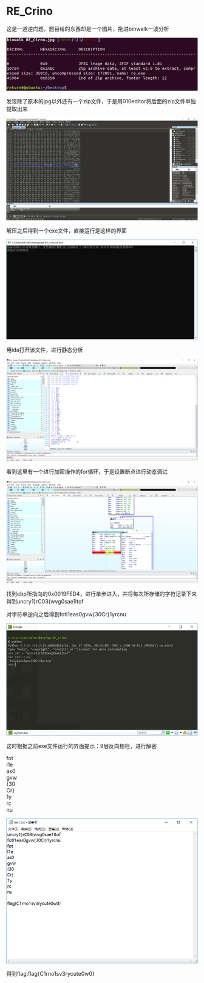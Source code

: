 # RE_Crino

这是一道逆向题，题目给的东西却是一个图片，拖进binwalk一波分析  

![](https://github.com/ReTuRn0BVB09/bugku/blob/master/RE_Crino/images/1.png)

发现除了原本的jpg以外还有一个zip文件，于是用010editor将后面的zip文件单独提取出来  

![](https://github.com/ReTuRn0BVB09/bugku/blob/master/RE_Crino/images/2.png)

解压之后得到一个exe文件，直接运行是这样的界面  

![](https://github.com/ReTuRn0BVB09/bugku/blob/master/RE_Crino/images/3.png)  

用ida打开该文件，进行静态分析  

![](https://github.com/ReTuRn0BVB09/bugku/blob/master/RE_Crino/images/7.png)

看到这里有一个进行加密操作的for循环，于是设置断点进行动态调试  

![](https://github.com/ReTuRn0BVB09/bugku/blob/master/RE_Crino/images/6.png)

找到ebp所指向的0x0019FED4，进行单步进入，并将每次所存储的字符记录下来得到uncry1}rC03{wvg0sae1ltof  

对字符串逆向之后得到fotl1eas0gvw{30Cr}1yrcnu  

![](https://github.com/ReTuRn0BVB09/bugku/blob/master/RE_Crino/images/4.png)

这时根据之前exe文件运行的界面提示：9层反向栅栏，进行解密  

fot  
l1e  
as0  
gvw  
{30  
Cr}  
1y  
rc  
nu  

![](https://github.com/ReTuRn0BVB09/bugku/blob/master/RE_Crino/images/5.png)

得到flag:flag{C1rno1sv3rycute0w0}
